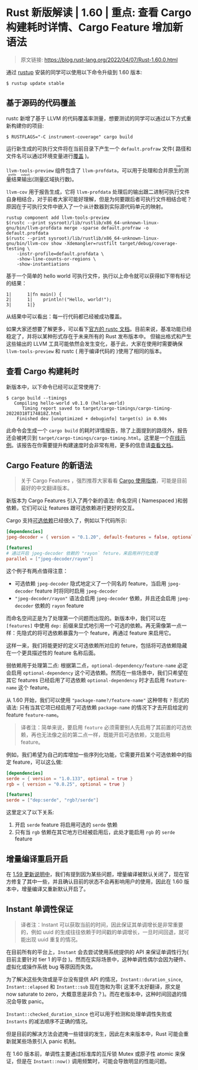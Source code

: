 # Rust 新版解读 | 1.60 | 重点: 查看 Cargo 构建耗时详情、Cargo Feature 增加新语法

> 原文链接: https://blog.rust-lang.org/2022/04/07/Rust-1.60.0.html

通过 [rustup](https://www.rust-lang.org/tools/install) 安装的同学可以使用以下命令升级到 1.60 版本:

```shell
$ rustup update stable
```

## 基于源码的代码覆盖

rustc 新增了基于 LLVM 的代码覆盖率测量，想要测试的同学可以通过以下方式重新构建你的项目:

```shell
$ RUSTFLAGS="-C instrument-coverage" cargo build
```

运行新生成的可执行文件将在当前目录下产生一个 `default.profraw` 文件( 路径和文件名可以通过环境变量进行[覆盖](https://doc.rust-lang.org/stable/rustc/instrument-coverage.html#running-the-instrumented-binary-to-generate-raw-coverage-profiling-data) )。

`llvm-tools-preview` 组件包含了 `llvm-profdata`，可以用于处理和合并<ruby>原生的测量结果输出<rt>raw profile output)</rt></ruby>(测量区域执行数)。

`llvm-cov` 用于报告生成，它将 `llvm-profdata` 处理后的输出跟二进制可执行文件自身相结合，对于前者大家可能好理解，但是为何要跟后者可执行文件相结合呢？原因在于可执行文件中嵌入了一个从计数器到实际源代码单元的映射。

```shell
rustup component add llvm-tools-preview
$(rustc --print sysroot)/lib/rustlib/x86_64-unknown-linux-gnu/bin/llvm-profdata merge -sparse default.profraw -o default.profdata
$(rustc --print sysroot)/lib/rustlib/x86_64-unknown-linux-gnu/bin/llvm-cov show -Xdemangler=rustfilt target/debug/coverage-testing \
    -instr-profile=default.profdata \
    -show-line-counts-or-regions \
    -show-instantiations
```

基于一个简单的 hello world 可执行文件，执行以上命令就可以获得如下带有标记的结果：

```rust,ignore,mdbook-runnable
1|      1|fn main() {
2|      1|    println!("Hello, world!");
3|      1|}
```

从结果中可以看出：每一行代码都已经被成功覆盖。

如果大家还想要了解更多，可以看下[官方的 rustc 文档](https://doc.rust-lang.org/rustc/instrument-coverage.html)。目前来说，基准功能已经稳定了，并将以某种形式存在于未来所有的 Rust 发布版本中。 但输出格式和产生这些输出的 LLVM 工具可能依然会发生变化，基于此，大家在使用时需要确保 `llvm-tools-preview` 和 rustc ( 用于编译代码的 )使用了相同的版本。

## 查看 Cargo 构建耗时

新版本中，以下命令已经可以正常使用了:

```shell
$ cargo build --timings
   Compiling hello-world v0.1.0 (hello-world)
      Timing report saved to target/cargo-timings/cargo-timing-20220318T174818Z.html
    Finished dev [unoptimized + debuginfo] target(s) in 0.98s
```

此命令会生成一个 `cargo build` 的耗时详情报告，除了上面提到的路径外，报告还会被拷贝到 `target/cargo-timings/cargo-timing.html`。这里是一个[在线示例](https://blog.rust-lang.org/images/2022-04-07-timing.html)。该报告在你需要提升构建速度时会非常有用，更多的信息请[查看文档](https://doc.rust-lang.org/nightly/cargo/reference/timings.html)。

## Cargo Feature 的新语法

> 关于 Cargo Features ，强烈推荐大家看看 [Cargo 使用指南](https://course.rs/cargo/reference/features/intro.html)，可能是目前最好的中文翻译版本。

新版本为 Cargo Features 引入了两个新的语法: 命名空间 ( Namespaced )和弱依赖，它们可以让 features 跟可选依赖进行更好的交互。

Cargo 支持[可选依赖](https://course.rs/cargo/reference/features/intro.html#可选依赖)已经很久了，例如以下代码所示:

```toml
[dependencies]
jpeg-decoder = { version = "0.1.20", default-features = false, optional = true }

[features]
# 通过开启 jpeg-decoder 依赖的 "rayon` feture，来启用并行化处理
parallel = ["jpeg-decoder/rayon"]
```

这个例子有两点值得注意：

- 可选依赖 `jpeg-decoder` 隐式地定义了一个同名的 feature，当启用 `jpeg-decoder` feature 时将同时启用 `jpeg-decoder`
- `"jpeg-decoder/rayon"` 语法会启用 `jpeg-decoder` 依赖，并且还会启用 `jpeg-decoder` 依赖的 `rayon` feature

而命名空间正是为了处理第一个问题而出现的。新版本中，我们可以在 `[features]` 中使用 `dep:` 前缀来显式地引用一个可选的依赖。再无需像第一点一样：先隐式的将可选依赖暴露为一个 feature，再通过 feature 来启用它。

这样一来，我们将能更好的定义可选依赖所对应的 feture，包括将可选依赖隐藏在一个更具描述性的 feature 名称后面。

弱依赖用于处理第二点: 根据第二点，`optional-dependency/feature-name` 必定会启用 `optional-dependency` 这个可选依赖。然而在一些场景中，我们只希望在其它 features 已经启用了可选依赖 `optional-dependency` 时才去启用 `feature-name` 这个 feature。

从 1.60 开始，我们可以使用 `"package-name?/feature-name"` 这种带有 `?` 形式的语法: 只有当其它项已经启用了可选依赖 `package-name` 的情况下才去开启给定的 feature `feature-name`。

> 译者注：简单来说，要启用 `feature` 必须需要别人先启用了其前置的可选依赖，再也无法像之前的第二点一样，既能开启可选依赖，又能启用 feature。

例如，我们希望为自己的库增加一些序列化功能，它需要开启某个可选依赖中的指定 feature，可以这么做:

```toml
[dependencies]
serde = { version = "1.0.133", optional = true }
rgb = { version = "0.8.25", optional = true }

[features]
serde = ["dep:serde", "rgb?/serde"]
```

这里定义了以下关系:

1. 开启 `serde` feature 将启用可选的 `serde` 依赖
2. 只有当 `rgb` 依赖在其它地方已经被启用后，此处才能启用 `rgb` 的 `serde` feature

## 增量编译重启开启

在 [1.59 更新说明中](https://course.rs/appendix/rust-versions/1.59.html)，我们有提到因为某些问题，增量编译被默认关闭了，现在官方修复了其中一些，并且确认目前的状态不会再影响用户的使用，因此在 1.60 版本中，增量编译又重新默认开启了。

## Instant 单调性保证

> 译者注：Instant 可以获取当前的时间，因此保证其单调增长是非常重要的，例如 uuid 的生成往往依赖于时间戳的单调增长，一旦时间回退，就可能出现 uuid 重复的情况。

在目前所有的平台上，`Instant` 会去尝试使用系统提供的 API 来保证单调性行为( 目前主要针对 tier 1 的平台 )。然而在实际场景中，这种单调性偶尔会因为硬件、虚拟化或操作系统 bug 等原因而失效。

为了解决这些失效或是平台没有提供 API 的情况，`Instant::duration_since`, `Instant::elapsed` 和 `Instant::sub` 现在饱和为零( 这里不太好翻译，原文是 now saturate to zero，大概意思是非负？)。而在老版本中，这种时间回退的情况会导致 panic。

`Instant::checked_duration_since` 也可以用于检测和处理单调性失败或 `Instants` 的减法顺序不正确的情况。

但是目前的解决方法会遮掩一些错误的发生，因此在未来版本中，Rust 可能会重新就某些场景引入 panic 机制。

在 1.60 版本前，单调性主要通过标准库的互斥锁 Mutex 或原子性 atomic 来保证，但是在 `Instant::now()` 调用频繁时，可能会导致明显的性能问题。
